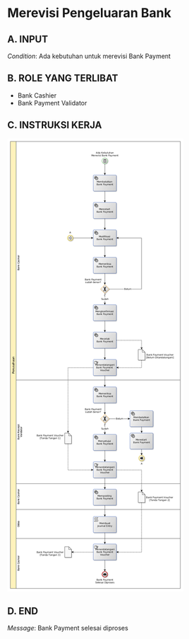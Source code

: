 # Merevisi Pengeluaran Bank

## <a name="input">A. INPUT</a>

*Condition*: Ada kebutuhan untuk merevisi Bank Payment

## <a name="role">B. ROLE YANG TERLIBAT</a>

* Bank Cashier
* Bank Payment Validator

## <a name="instruksi">C. INSTRUKSI KERJA</a>

![](../img/merevisi-pengeluaran-bank.png)

## <a name="input">D. END</a>

*Message*: Bank Payment selesai diproses
